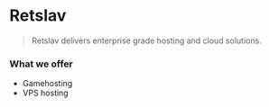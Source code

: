 # Retslav

> Retslav delivers enterprise grade hosting and cloud solutions.

### What we offer
- Gamehosting
- VPS hosting

